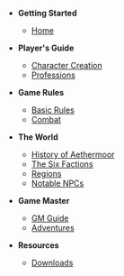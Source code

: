 * **Getting Started**
  * [Home](home.md)
* **Player's Guide**
  * [Character Creation](rules/character-creation.md)
  * [Professions](players-guide/professions/index.md)
* **Game Rules**
  * [Basic Rules](rules/basic-rules.md)
  * [Combat](rules/combat.md)
* **The World**
  * [History of Aethermoor](settings/history.md)
  * [The Six Factions](settings/factions.md)
  * [Regions](settings/regions.md)
  * [Notable NPCs](settings/npcs.md)
  
* **Game Master**
  * [GM Guide](gm-guide/index.md)
  * [Adventures](gm-guide/adventure-hooks.md)
  
* **Resources**
  * [Downloads](downloads.md)
